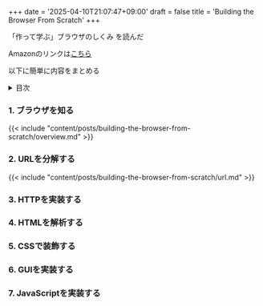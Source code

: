 +++
date = '2025-04-10T21:07:47+09:00'
draft = false
title = 'Building the Browser From Scratch'
+++

「作って学ぶ」ブラウザのしくみ を読んだ

Amazonのリンクは[こちら](https://www.amazon.co.jp/dp/4297145464?ref=ppx_yo2ov_dt_b_fed_asin_title)

以下に簡単に内容をまとめる

<details>
<summary>目次</summary>

- [1. ブラウザを知る](#1-ブラウザを知る)
- [2. URLを分解する](#2-urlを分解する)
- [3. HTTPを実装する](#3-httpを実装する)
- [4. HTMLを解析する](#4-htmlを解析する)
- [5. CSSで装飾する](#5-cssで装飾する)
- [6. GUIを実装する](#6-guiを実装する)
- [7. JavaScriptを実装する](#7-javascriptを実装する)

</details>

### 1. ブラウザを知る

{{< include "content/posts/building-the-browser-from-scratch/overview.md" >}}

### 2. URLを分解する

{{< include "content/posts/building-the-browser-from-scratch/url.md" >}}

### 3. HTTPを実装する

### 4. HTMLを解析する

### 5. CSSで装飾する

### 6. GUIを実装する

### 7. JavaScriptを実装する




